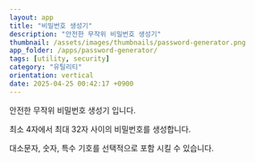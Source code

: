 ```yaml
---
layout: app
title: "비밀번호 생성기"
description: "안전한 무작위 비밀번호 생성기"
thumbnail: /assets/images/thumbnails/password-generator.png
app_folder: /apps/password-generator/
tags: [utility, security]
category: "유틸리티"
orientation: vertical
date: 2025-04-25 00:42:17 +0900
---
```


안전한 무작위 비밀번호 생성기 입니다.

최소 4자에서 최대 32자 사이의 비밀번호를 생성합니다.

대소문자, 숫자, 특수 기호를 선택적으로 포함 시킬 수 있습니다.
